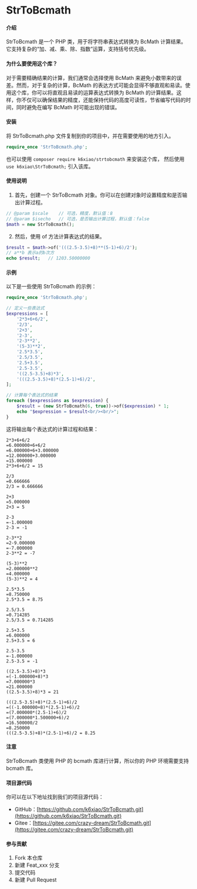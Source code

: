 # StrToBcmath

#### 介绍

StrToBcmath 是一个 PHP 类，用于将字符串表达式转换为 BcMath 计算结果。它支持复杂的“加、减、乘、除、指数”运算，支持括号优先级。

#### 为什么要使用这个库？

对于需要精确结果的计算，我们通常会选择使用 BcMath 来避免小数带来的误差。然而，对于复杂的计算，BcMath 的表达方式可能会显得不够直观和易读。使用这个库，你可以将直观且易读的运算表达式转换为 BcMath 的计算结果。这样，你不仅可以确保结果的精度，还能保持代码的高度可读性，节省编写代码的时间，同时避免在编写 BcMath 时可能出现的错误。

#### 安装

将 StrToBcmath.php 文件复制到你的项目中，并在需要使用的地方引入。

```php
require_once 'StrToBcmath.php';
```

也可以使用 `composer require k6xiao/strtobcmath` 来安装这个库，
然后使用 `use k6xiao\StrToBcmath;` 引入该库。

#### 使用说明

1.  首先，创建一个 StrToBcmath 对象。你可以在创建对象时设置精度和是否输出计算过程。

```php
// @param $scale    // 可选，精度，默认值：8
// @param $isecho   // 可选，是否输出计算过程，默认值：false
$math = new StrToBcmath();
```

2.  然后，使用 of 方法计算表达式的结果。

```php
$result = $math->of('(((2.5-3.5)+8)**(5-1)+6)/2');
// a**b 表示a的b次方
echo $result;   // 1203.50000000
```

#### 示例

以下是一些使用 StrToBcmath 的示例：

```php
require_once 'StrToBcmath.php';

// 定义一些表达式
$expressions = [
    '2*3+6+6/2',
    '2/3',
    '2+3',
    '2-3',
    '2-3**2',
    '(5-3)**2',
    '2.5*3.5',
    '2.5/3.5',
    '2.5+3.5',
    '2.5-3.5',
    '((2.5-3.5)+8)*3',
    '(((2.5-3.5)+8)*(2.5-1)+6)/2',
];

// 计算每个表达式的结果
foreach ($expressions as $expression) {
    $result = (new StrToBcmath(6, true))->of($expression) * 1;
    echo "$expression = $result<br/><br/>";
}
```

这将输出每个表达式的计算过程和结果：

```
2*3+6+6/2
=6.000000+6+6/2
=6.000000+6+3.000000
=12.000000+3.000000
=15.000000
2*3+6+6/2 = 15

2/3
=0.666666
2/3 = 0.666666

2+3
=5.000000
2+3 = 5

2-3
=-1.000000
2-3 = -1

2-3**2
=2-9.000000
=-7.000000
2-3**2 = -7

(5-3)**2
=2.000000**2
=4.000000
(5-3)**2 = 4

2.5*3.5
=8.750000
2.5*3.5 = 8.75

2.5/3.5
=0.714285
2.5/3.5 = 0.714285

2.5+3.5
=6.000000
2.5+3.5 = 6

2.5-3.5
=-1.000000
2.5-3.5 = -1

((2.5-3.5)+8)*3
=(-1.000000+8)*3
=7.000000*3
=21.000000
((2.5-3.5)+8)*3 = 21

(((2.5-3.5)+8)*(2.5-1)+6)/2
=((-1.000000+8)*(2.5-1)+6)/2
=(7.000000*(2.5-1)+6)/2
=(7.000000*1.500000+6)/2
=16.500000/2
=8.250000
(((2.5-3.5)+8)*(2.5-1)+6)/2 = 8.25
```

#### 注意

StrToBcmath 类使用 PHP 的 bcmath 库进行计算，所以你的 PHP 环境需要支持 bcmath 库。

#### 项目源代码

你可以在以下地址找到我们的项目源代码：

- GitHub：[https://github.com/k6xiao/StrToBcmath.git](https://github.com/k6xiao/StrToBcmath.git)
- Gitee：[https://gitee.com/crazy-dream/StrToBcmath.git](https://gitee.com/crazy-dream/StrToBcmath.git)

#### 参与贡献

1.  Fork 本仓库
2.  新建 Feat_xxx 分支
3.  提交代码
4.  新建 Pull Request